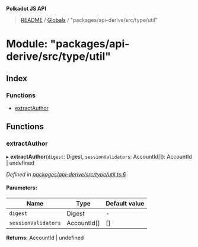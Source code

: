 **Polkadot JS API**

> [README](../README.md) / [Globals](../globals.md) / "packages/api-derive/src/type/util"

# Module: "packages/api-derive/src/type/util"

## Index

### Functions

* [extractAuthor](_packages_api_derive_src_type_util_.md#extractauthor)

## Functions

### extractAuthor

▸ **extractAuthor**(`digest`: Digest, `sessionValidators`: AccountId[]): AccountId \| undefined

*Defined in [packages/api-derive/src/type/util.ts:6](https://github.com/polkadot-js/api/blob/7070f757c/packages/api-derive/src/type/util.ts#L6)*

#### Parameters:

Name | Type | Default value |
------ | ------ | ------ |
`digest` | Digest | - |
`sessionValidators` | AccountId[] | [] |

**Returns:** AccountId \| undefined

